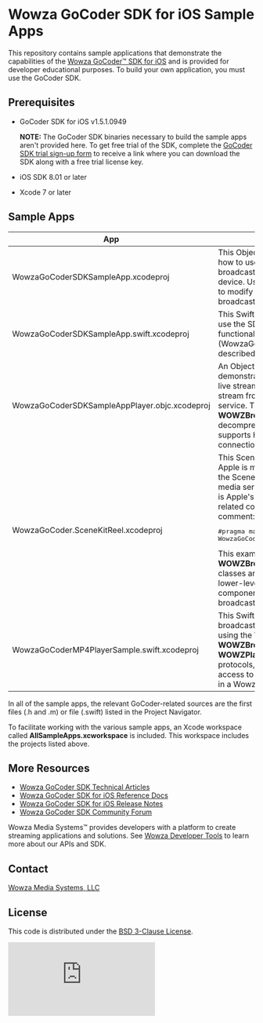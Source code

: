 # Wowza GoCoder SDK for iOS Sample Apps
This repository contains sample applications that demonstrate the capabilities of the [Wowza GoCoder™ SDK for iOS](https://www.wowza.com/products/gocoder/sdk) and is provided for developer educational purposes. To build your own application, you must use the GoCoder SDK.

## Prerequisites
- GoCoder SDK for iOS v1.5.1.0949

     **NOTE:** The GoCoder SDK binaries necessary to build the sample apps aren't provided here. To get free trial of the SDK, complete the [GoCoder SDK trial sign-up form](https://www.wowza.com/products/gocoder/sdk/trial) to receive a link where you can download the SDK along with a free trial license key.

- iOS SDK 8.01 or later
- Xcode 7 or later

## Sample Apps
| App  | Description  |
| ------------- | ------------- |
| WowzaGoCoderSDKSampleApp.xcodeproj  | This Objective-C application demonstrates how to use the GoCoder SDK to capture and broadcast video using internal cameras on a device. Use the Settings screen in the app to modify various video, audio, capture, and broadcast settings.  |
| WowzaGoCoderSDKSampleApp.swift.xcodeproj  | This Swift application demonstrates how to use the SDK. It shares the same functionality as the Objective-C application (WowzaGoCoderSDKSampleApp.xcodeproj) described above.  |
| WowzaGoCoderSDKSampleAppPlayer.objc.xcodeproj  | An Objective-C application that demonstrates how to use the SDK to play a live stream, including an ultra low latency stream from the Wowza Streaming Cloud™ service. This application uses **WOWZBroadcast** and **WOWZPlayer**, which decompresses audio and video, and supports HLS fallback when the primary connection fails.  |
| WowzaGoCoder.SceneKitReel.xcodeproj  | This SceneKitReel sample application from Apple is modified to support broadcasting the SceneKit app's frame buffer to Wowza media servers. Most of the code in this app is Apple's. To see the Wowza GoCoder-related code, look for the following comment:<pre>#pragma mark - WowzaGoCoder</pre>This example uses the **WOWZBroadcast**, **WOWZBroadcastComponent**, and related classes and protocols, which provide lower-level access to the various components involved in a Wowza streaming broadcast.  |
| WowzaGoCoderMP4PlayerSample.swift.xcodeproj  | This Swift application demonstrates how to broadcast the frames from a local MP4 file using the **WOWZBroadcast**, **WOWZBroadcastComponent**, **WOWZPlayer**, and related classes and protocols, which provide lower-level access to the various components involved in a Wowza streaming broadcast.  |

In all of the sample apps, the relevant GoCoder-related sources are the first files (.h and .m) or file (.swift) listed in the Project Navigator.

To facilitate working with the various sample apps, an Xcode workspace called **AllSampleApps.xcworkspace** is included. This workspace includes the projects listed above.

## More Resources
- [Wowza GoCoder SDK Technical Articles](https://www.wowza.com/docs/wowza-gocoder-sdk)
- [Wowza GoCoder SDK for iOS Reference Docs](https://www.wowza.com/resources/gocodersdk/docs/1.0/api-reference-ios/)
- [Wowza GoCoder SDK for iOS Release Notes](https://www.wowza.com/docs/wowza-gocoder-sdk-release-notes-for-ios)
- [Wowza GoCoder SDK Community Forum](https://www.wowza.com/community/spaces/36/wowza-gocoder-sdk.html)

Wowza Media Systems™ provides developers with a platform to create streaming applications and solutions. See [Wowza Developer Tools](https://www.wowza.com/resources/developers) to learn more about our APIs and SDK.

## Contact
[Wowza Media Systems, LLC](https://www.wowza.com/contact)

## License
This code is distributed under the [BSD 3-Clause License](https://github.com/WowzaMediaSystems/gocoder-sdk-samples-ios/blob/master/LICENSE.txt).

![alt tag](http://wowzalogs.com/stats/githubimage.php?plugin=gocoder-sdk-samples-ios)
